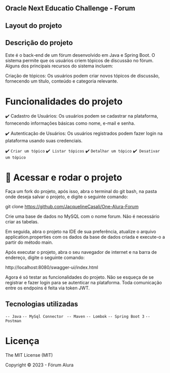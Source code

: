 ## Oracle Next Educatio Challenge - Forum 

## Layout do projeto



<!-- imagem  -->

## Descrição do projeto
Este é o back-end de um fórum desenvolvido em Java e Spring Boot. O sistema permite que os usuários criem tópicos de discussão no fórum. Alguns dos principais recursos do sistema incluem:

Criação de tópicos: Os usuários podem criar novos tópicos de discussão, fornecendo um título, conteúdo e categoria relevante.

# Funcionalidades do projeto

✔️ Cadastro de Usuários: Os usuários podem se cadastrar na plataforma, fornecendo informações básicas como nome, e-mail e senha.

✔️ Autenticação de Usuários: Os usuários registrados podem fazer login na plataforma usando suas credenciais.

✔️ `Criar um tópico`
✔️` Listar tópicos`
✔️ `Detalhar um tópico` 
✔️` Desativar um tópico`

# 📁 Acessar e rodar o  projeto 

Faça um fork do projeto, após isso, abra o terminal do git bash, na pasta onde deseja salvar o projeto, e digite o seguinte comando:

git clone https://github.com/JacquelineCasali/One-Alura-Forum

Crie uma base de dados no MySQL com o nome forum. Não é necessário criar as tabelas.

Em seguida, abra o projeto na IDE de sua preferência, atualize o arquivo application.properties com os dados da base de dados criada e execute-o a partir do método main.

Após executar o projeto, abra o seu navegador de internet e na barra de endereço, digite o seguinte comando:

http://localhost:8080/swagger-ui/index.html

Agora é só testar as funcionalidades do projeto. Não se esqueça de se registrar e fazer login para se autenticar na plataforma. Toda comunicação entre os endpoins é feita via token JWT.

## Tecnologias utilizadas
`-- Java` 
`-- MySql Connector ` 
`-- Maven` 
`-- Lombok` 
`-- Spring Boot 3` 
`-- Postman` 

# Licença
The MIT License (MIT)

Copyright ©️ 2023 - Fórum Alura





